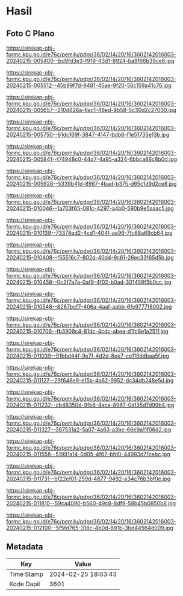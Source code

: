 # Hasil

## Foto C Plano

https://sirekap-obj-formc.kpu.go.id/e76c/pemilu/pdpr/36/02/14/20/16/3602142016003-20240215-005400--bd9fd3e3-f919-43d1-8924-ba9f66b39ce6.jpg

https://sirekap-obj-formc.kpu.go.id/e76c/pemilu/pdpr/36/02/14/20/16/3602142016003-20240215-005512--45b99f7d-9481-45ae-9f20-56c159a41c76.jpg

https://sirekap-obj-formc.kpu.go.id/e76c/pemilu/pdpr/36/02/14/20/16/3602142016003-20240215-005657--210d626a-6ac1-46ed-9b58-5c30d2c27000.jpg

https://sirekap-obj-formc.kpu.go.id/e76c/pemilu/pdpr/36/02/14/20/16/3602142016003-20240215-005750--61dc169f-3847-4147-bdb6-f1e51735e13b.jpg

https://sirekap-obj-formc.kpu.go.id/e76c/pemilu/pdpr/36/02/14/20/16/3602142016003-20240215-005841--f74948c0-44d7-4a95-a324-6bbca86c8b0d.jpg

https://sirekap-obj-formc.kpu.go.id/e76c/pemilu/pdpr/36/02/14/20/16/3602142016003-20240215-005928--5339b41d-8987-4bad-b375-d65c1d9d2ce8.jpg

https://sirekap-obj-formc.kpu.go.id/e76c/pemilu/pdpr/36/02/14/20/16/3602142016003-20240215-010046--1a703f65-081c-4297-a4b0-590b9e5aaac5.jpg

https://sirekap-obj-formc.kpu.go.id/e76c/pemilu/pdpr/36/02/14/20/16/3602142016003-20240215-010139--73378ed2-4cd1-404f-ae96-7fc68a69cb64.jpg

https://sirekap-obj-formc.kpu.go.id/e76c/pemilu/pdpr/36/02/14/20/16/3602142016003-20240215-010408--f55516c7-802d-40d4-9c61-26ec33f65d5b.jpg

https://sirekap-obj-formc.kpu.go.id/e76c/pemilu/pdpr/36/02/14/20/16/3602142016003-20240215-010458--0c3f7a7a-0af9-4f02-b0ad-301459f3b0cc.jpg

https://sirekap-obj-formc.kpu.go.id/e76c/pemilu/pdpr/36/02/14/20/16/3602142016003-20240215-010548--8267bcf7-406a-4aaf-aabb-6fe9777f8002.jpg

https://sirekap-obj-formc.kpu.go.id/e76c/pemilu/pdpr/36/02/14/20/16/3602142016003-20240215-010706--fb3909c4-81dc-4cdc-abea-d1fc8e1a251f.jpg

https://sirekap-obj-formc.kpu.go.id/e76c/pemilu/pdpr/36/02/14/20/16/3602142016003-20240215-011039--91bbd44f-9e7f-4d2d-8ee7-ce119ddbaa5f.jpg

https://sirekap-obj-formc.kpu.go.id/e76c/pemilu/pdpr/36/02/14/20/16/3602142016003-20240215-011127--29f648e9-e15b-4a62-9952-dc34db248e5d.jpg

https://sirekap-obj-formc.kpu.go.id/e76c/pemilu/pdpr/36/02/14/20/16/3602142016003-20240215-011232--cb48350d-9fb6-4aca-8967-0a135d7d99b4.jpg

https://sirekap-obj-formc.kpu.go.id/e76c/pemilu/pdpr/36/02/14/20/16/3602142016003-20240215-011327--387531a2-5a07-4a63-a3bc-66e9a11f06d2.jpg

https://sirekap-obj-formc.kpu.go.id/e76c/pemilu/pdpr/36/02/14/20/16/3602142016003-20240215-011558--51991a14-0d05-4f67-bfd0-44983d71cebc.jpg

https://sirekap-obj-formc.kpu.go.id/e76c/pemilu/pdpr/36/02/14/20/16/3602142016003-20240215-011731--bf22ef0f-259d-4877-9492-a34c76b3bf0e.jpg

https://sirekap-obj-formc.kpu.go.id/e76c/pemilu/pdpr/36/02/14/20/16/3602142016003-20240215-011810--59ca4090-b560-49c8-8df9-58b45b0850b8.jpg

https://sirekap-obj-formc.kpu.go.id/e76c/pemilu/pdpr/36/02/14/20/16/3602142016003-20240215-012100--5f5fd765-318c-4b0d-891b-3bd44564d009.jpg


## Metadata

| Key        | Value               |
| ---------- | ------------------- |
| Time Stamp | 2024-02-25 18:03:43 |
| Kode Dapil | 3601                |



